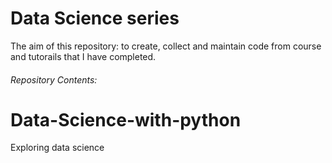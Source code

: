 # Data Science series
The aim of this repository: to create, collect and maintain code from course and tutorails that I have completed. 
###### Repository Contents:

# Data-Science-with-python
Exploring data science

